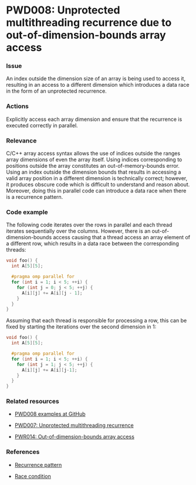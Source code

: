 # PWD008: Unprotected multithreading recurrence due to out-of-dimension-bounds array access

### Issue

An index outside the dimension size of an array is being used to access it,
resulting in an access to a different dimension which introduces a data race in
the form of an unprotected recurrence.

### Actions

Explicitly access each array dimension and ensure that the recurrence is
executed correctly in parallel.

### Relevance

C/C++ array access syntax allows the use of indices outside the ranges array
dimensions of even the array itself. Using indices corresponding to positions
outside the array constitutes an out-of-memory-bounds error. Using an index
outside the dimension bounds that results in accessing a valid array position in
a different dimension is technically correct; however, it produces obscure code
which is difficult to understand and reason about. Moreover, doing this in
parallel code can introduce a data race when there is a recurrence pattern.

### Code example

The following code iterates over the rows in parallel and each thread iterates
sequentially over the columns. However, there is an out-of-dimension-bounds
access causing that a thread access an array element of a different row, which
results in a data race between the corresponding threads:

```c
void foo() {
  int A[5][5];

  #pragma omp parallel for
  for (int i = 1; i < 5; ++i) {
    for (int j = 0; j < 5; ++j) {
      A[i][j] += A[i][j - 1];
    }
  }
}
```

Assuming that each thread is responsible for processing a row, this can be fixed
by starting the iterations over the second dimension in 1:

```c
void foo() {
  int A[5][5];

  #pragma omp parallel for
  for (int i = 1; i < 5; ++i) {
    for (int j = 1; j < 5; ++j) {
      A[i][j] += A[i][j-1];
    }
  }
}
```

### Related resources

* [PWD008 examples at GitHub](/Checks/PWD008)

* [PWD007: Unprotected multithreading recurrence](/Checks/PWD007/README.md)

* [PWR014: Out-of-dimension-bounds array access](/Checks/PWR014/README.md)

### References

* [Recurrence pattern](/Glossary/Patterns-for-performance-optimization/Recurrence.md)

* [Race condition](https://en.wikipedia.org/wiki/Race_condition)
